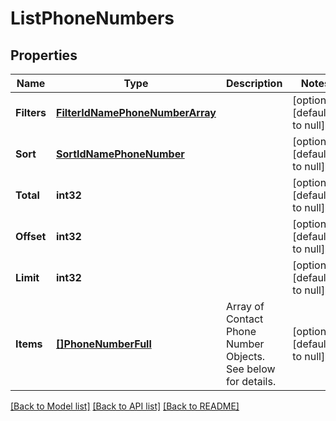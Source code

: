 # ListPhoneNumbers

## Properties
Name | Type | Description | Notes
------------ | ------------- | ------------- | -------------
**Filters** | [**FilterIdNamePhoneNumberArray**](FilterIdNamePhoneNumberArray.md) |  | [optional] [default to null]
**Sort** | [**SortIdNamePhoneNumber**](SortIdNamePhoneNumber.md) |  | [optional] [default to null]
**Total** | **int32** |  | [optional] [default to null]
**Offset** | **int32** |  | [optional] [default to null]
**Limit** | **int32** |  | [optional] [default to null]
**Items** | [**[]PhoneNumberFull**](PhoneNumberFull.md) | Array of Contact Phone Number Objects. See below for details. | [optional] [default to null]

[[Back to Model list]](../README.md#documentation-for-models) [[Back to API list]](../README.md#documentation-for-api-endpoints) [[Back to README]](../README.md)



